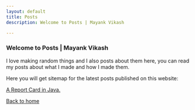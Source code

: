 ```yaml
---
layout: default
title: Posts
description: Welcome to Posts | Mayank Vikash

---
```


### Welcome to Posts | Mayank Vikash

I love making random things and I also posts about them here, you can read my posts about what I made and how I made them.

Here you will get sitemap for the latest posts published on this website:

[A Report Card in Java.](https://mayankvikash.ml/posts/simple-report-card-in-java.html)

[Back to home](https://mayankvikash.ml/)
